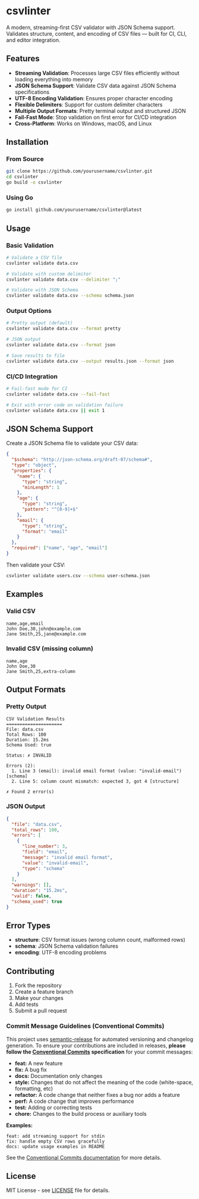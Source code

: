 # csvlinter

A modern, streaming-first CSV validator with JSON Schema support. Validates structure, content, and encoding of CSV files — built for CI, CLI, and editor integration.

## Features

- **Streaming Validation**: Processes large CSV files efficiently without loading everything into memory
- **JSON Schema Support**: Validate CSV data against JSON Schema specifications
- **UTF-8 Encoding Validation**: Ensures proper character encoding
- **Flexible Delimiters**: Support for custom delimiter characters
- **Multiple Output Formats**: Pretty terminal output and structured JSON
- **Fail-Fast Mode**: Stop validation on first error for CI/CD integration
- **Cross-Platform**: Works on Windows, macOS, and Linux

## Installation

### From Source

```bash
git clone https://github.com/yourusername/csvlinter.git
cd csvlinter
go build -o csvlinter
```

### Using Go

```bash
go install github.com/yourusername/csvlinter@latest
```

## Usage

### Basic Validation

```bash
# Validate a CSV file
csvlinter validate data.csv

# Validate with custom delimiter
csvlinter validate data.csv --delimiter ";"

# Validate with JSON Schema
csvlinter validate data.csv --schema schema.json
```

### Output Options

```bash
# Pretty output (default)
csvlinter validate data.csv --format pretty

# JSON output
csvlinter validate data.csv --format json

# Save results to file
csvlinter validate data.csv --output results.json --format json
```

### CI/CD Integration

```bash
# Fail-fast mode for CI
csvlinter validate data.csv --fail-fast

# Exit with error code on validation failure
csvlinter validate data.csv || exit 1
```

## JSON Schema Support

Create a JSON Schema file to validate your CSV data:

```json
{
  "$schema": "http://json-schema.org/draft-07/schema#",
  "type": "object",
  "properties": {
    "name": {
      "type": "string",
      "minLength": 1
    },
    "age": {
      "type": "string",
      "pattern": "^[0-9]+$"
    },
    "email": {
      "type": "string",
      "format": "email"
    }
  },
  "required": ["name", "age", "email"]
}
```

Then validate your CSV:

```bash
csvlinter validate users.csv --schema user-schema.json
```

## Examples

### Valid CSV
```csv
name,age,email
John Doe,30,john@example.com
Jane Smith,25,jane@example.com
```

### Invalid CSV (missing column)
```csv
name,age
John Doe,30
Jane Smith,25,extra-column
```

## Output Formats

### Pretty Output
```
CSV Validation Results
=====================
File: data.csv
Total Rows: 100
Duration: 15.2ms
Schema Used: true

Status: ✗ INVALID

Errors (2):
  1. Line 3 (email): invalid email format (value: "invalid-email") [schema]
  2. Line 5: column count mismatch: expected 3, got 4 [structure]

✗ Found 2 error(s)
```

### JSON Output
```json
{
  "file": "data.csv",
  "total_rows": 100,
  "errors": [
    {
      "line_number": 3,
      "field": "email",
      "message": "invalid email format",
      "value": "invalid-email",
      "type": "schema"
    }
  ],
  "warnings": [],
  "duration": "15.2ms",
  "valid": false,
  "schema_used": true
}
```

## Error Types

- **structure**: CSV format issues (wrong column count, malformed rows)
- **schema**: JSON Schema validation failures
- **encoding**: UTF-8 encoding problems

## Contributing

1. Fork the repository
2. Create a feature branch
3. Make your changes
4. Add tests
5. Submit a pull request

### Commit Message Guidelines (Conventional Commits)

This project uses [semantic-release](https://semantic-release.gitbook.io/) for automated versioning and changelog generation. To ensure your contributions are included in releases, **please follow the [Conventional Commits](https://www.conventionalcommits.org/) specification** for your commit messages:

- **feat:** A new feature
- **fix:** A bug fix
- **docs:** Documentation only changes
- **style:** Changes that do not affect the meaning of the code (white-space, formatting, etc)
- **refactor:** A code change that neither fixes a bug nor adds a feature
- **perf:** A code change that improves performance
- **test:** Adding or correcting tests
- **chore:** Changes to the build process or auxiliary tools

**Examples:**
```
feat: add streaming support for stdin
fix: handle empty CSV rows gracefully
docs: update usage examples in README
```

See the [Conventional Commits documentation](https://www.conventionalcommits.org/) for more details.

## License

MIT License - see [LICENSE](LICENSE) file for details.
